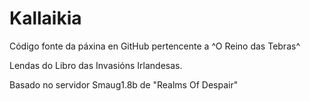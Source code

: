 Kallaikia
=========

Código fonte da páxina en GitHub pertencente a ^O Reino das Tebras^

Lendas do Libro das Invasións Irlandesas.

Basado no servidor Smaug1.8b de "Realms Of Despair"

